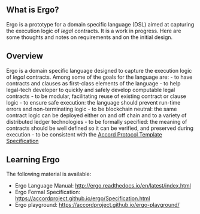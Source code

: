 ## What is Ergo?

Ergo is a prototype for a domain specific language (DSL) aimed at
capturing the execution logic of *legal* contracts. It is a work in
progress. Here are some thoughts and notes on requirements and on the
initial design.

## Overview

Ergo is a domain specific language designed to capture the execution
logic of *legal* contracts. Among some of the goals for the language
are: - to have contracts and clauses as first-class elements of the
language - to help legal-tech developer to quickly and safely develop
computable legal contracts - to be modular, facilitating reuse of
existing contract or clause logic - to ensure safe execution: the
language should prevent run-time errors and non-terminating logic - to
be blockchain neutral: the same contract logic can be deployed either on
and off chain and to a variety of distributed ledger technologies - to
be formally specified: the meaning of contracts should be well defined
so it can be verified, and preserved during execution - to be consistent
with the [Accord Protocol Template
Specification](https://docs.google.com/document/d/1UacA_r2KGcBA2D4voDgGE8jqid-Uh4Dt09AE-shBKR0)

## Learning Ergo

The following material is available:

- Ergo Language Manual: http://ergo.readthedocs.io/en/latest/index.html
- Ergo Formal Specification: https://accordproject.github.io/ergo/Specification.html
- Ergo playground: https://accordproject.github.io/ergo-playground/

